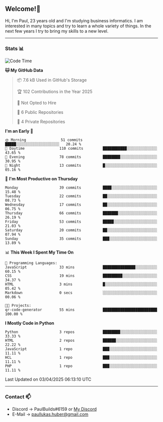 ## Welcome!👋

Hi, I'm Paul, 23 years old and I'm studying business informatics. I am interested in many topics and try to learn a whole variety of things. In the next few years I try to bring my skills to a new level.

---
### Stats 📊

<!--START_SECTION:waka-->
![Code Time](http://img.shields.io/badge/Code%20Time-116%20hrs%209%20mins-blue)

**🐱 My GitHub Data** 

> 📦 7.6 kB Used in GitHub's Storage 
 > 
> 🏆 102 Contributions in the Year 2025
 > 
> 🚫 Not Opted to Hire
 > 
> 📜 6 Public Repositories 
 > 
> 🔑 4 Private Repositories 
 > 
**I'm an Early 🐤** 

```text
🌞 Morning                51 commits          █████░░░░░░░░░░░░░░░░░░░░   20.24 % 
🌆 Daytime                110 commits         ███████████░░░░░░░░░░░░░░   43.65 % 
🌃 Evening                78 commits          ████████░░░░░░░░░░░░░░░░░   30.95 % 
🌙 Night                  13 commits          █░░░░░░░░░░░░░░░░░░░░░░░░   05.16 % 
```
📅 **I'm Most Productive on Thursday** 

```text
Monday                   39 commits          ████░░░░░░░░░░░░░░░░░░░░░   15.48 % 
Tuesday                  22 commits          ██░░░░░░░░░░░░░░░░░░░░░░░   08.73 % 
Wednesday                17 commits          ██░░░░░░░░░░░░░░░░░░░░░░░   06.75 % 
Thursday                 66 commits          ███████░░░░░░░░░░░░░░░░░░   26.19 % 
Friday                   53 commits          █████░░░░░░░░░░░░░░░░░░░░   21.03 % 
Saturday                 20 commits          ██░░░░░░░░░░░░░░░░░░░░░░░   07.94 % 
Sunday                   35 commits          ███░░░░░░░░░░░░░░░░░░░░░░   13.89 % 
```


📊 **This Week I Spent My Time On** 

```text
💬 Programming Languages: 
JavaScript               33 mins             ███████████████░░░░░░░░░░   60.15 % 
CSS                      19 mins             █████████░░░░░░░░░░░░░░░░   34.37 % 
HTML                     3 mins              █░░░░░░░░░░░░░░░░░░░░░░░░   05.42 % 
Markdown                 0 secs              ░░░░░░░░░░░░░░░░░░░░░░░░░   00.06 % 

🐱‍💻 Projects: 
qr-code-generator        55 mins             █████████████████████████   100.00 % 
```

**I Mostly Code in Python** 

```text
Python                   3 repos             ████████░░░░░░░░░░░░░░░░░   33.33 % 
HTML                     2 repos             ██████░░░░░░░░░░░░░░░░░░░   22.22 % 
JavaScript               1 repo              ███░░░░░░░░░░░░░░░░░░░░░░   11.11 % 
HCL                      1 repo              ███░░░░░░░░░░░░░░░░░░░░░░   11.11 % 
PHP                      1 repo              ███░░░░░░░░░░░░░░░░░░░░░░   11.11 % 
```




 Last Updated on 03/04/2025 06:13:10 UTC
<!--END_SECTION:waka-->

---
### Contact 📫

* Discord -> PaulBuilds#6159 or [My Discord](https://discord.gg/7kq6UnB)
* E-Mail -> paullukas.huber@gmail.com

